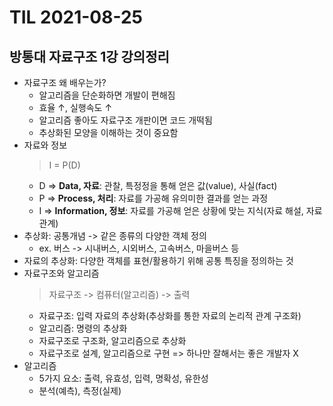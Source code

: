 # TIL 2021-08-25

## 방통대 자료구조 1강 강의정리

- 자료구조 왜 배우는가?
  - 알고리즘을 단순화하면 개발이 편해짐
  - 효율 ↑, 실행속도 ↑
  - 알고리즘 좋아도 자료구조 개판이면 코드 개떡됨
  - 추상화된 모양을 이해하는 것이 중요함
- 자료와 정보
  > I = P(D)
  - D => **Data, 자료**: 관찰, 특정정을 통해 얻은 값(value), 사실(fact)
  - P => **Process, 처리**: 자료를 가공해 유의미한 결과를 얻는 과정
  - I => **Information, 정보**: 자료를 가공해 얻은 상황에 맞는 지식(자료 해설, 자료 관계)
- 추상화: 공통개념 -> 같은 종류의 다양한 객체 정의
  - ex. 버스 -> 시내버스, 시외버스, 고속버스, 마을버스 등
- 자료의 추상화: 다양한 객체를 표현/활용하기 위해 공통 특징을 정의하는 것
- 자료구조와 알고리즘
  > 자료구조 -> 컴퓨터(알고리즘) -> 출력
  - 자료구조: 입력 자료의 추상화(추상화를 통한 자료의 논리적 관계 구조화)
  - 알고리즘: 명령의 추상화
  - 자료구조로 구조화, 알고리즘으로 추상화
  - 자료구조로 설계, 알고리즘으로 구현 => 하나만 잘해서는 좋은 개발자 X
- 알고리즘
  - 5가지 요소: 출력, 유효성, 입력, 명확성, 유한성
  - 분석(예측), 측정(실제)
